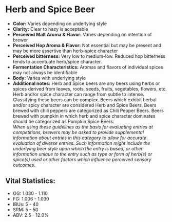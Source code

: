 # Herb and Spice Beer

- **Color:** Varies depending on underlying style
- **Clarity:** Clear to hazy is acceptable
- **Perceived Malt Aroma & Flavor:** Varies depending on intention of brewer
- **Perceived Hop Aroma & Flavor:** Not essential but may be present and may be more assertive than herb-spice character
- **Perceived bitterness:** Very low to medium-low. Reduced hop bitterness tends to accentuate herb/spice character.
- **Fermentation Characteristics:** Aromas and flavors of individual spices may not always be identifiable
- **Body:** Varies with underlying style
- **Additional notes:** Herb and Spice beers are any beers using herbs or spices derived from leaves, roots, seeds, fruits, vegetables, flowers, etc. Herb and/or spice character can range from subtle to intense. Classifying these beers can be complex. Beers which exhibit herbal and/or spicy character are considered Herb and Spice Beers. Beers brewed with chili peppers are categorized as Chili Pepper Beers. Beers brewed with pumpkin in which herb and spice character dominates should be categorized as Pumpkin Spice Beers.<br/>
_When using these guidelines as the basis for evaluating entries at competitions, brewers may be asked to provide supplemental information about entries in this category to allow for accurate evaluation of diverse entries. Such information might include the underlying beer style upon which the entry is based, or other information unique to the entry such as type or form of herb(s) or spice(s) used or other factors which influence perceived sensory outcomes._

## Vital Statistics:

- OG: 1.030 - 1.110
- FG: 1.006 - 1.030
- IBUs: 5 - 40
- SRM: 5 - 50
- ABV: 2.5 - 12.0%

